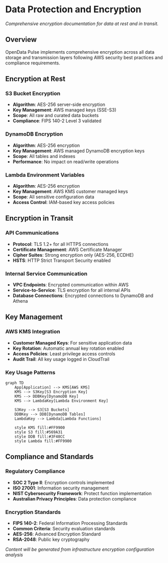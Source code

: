 # Data Protection and Encryption

*Comprehensive encryption documentation for data at rest and in transit.*

## Overview

OpenData Pulse implements comprehensive encryption across all data storage and transmission layers following AWS security best practices and compliance requirements.

## Encryption at Rest

### S3 Bucket Encryption
- **Algorithm**: AES-256 server-side encryption
- **Key Management**: AWS managed keys (SSE-S3)
- **Scope**: All raw and curated data buckets
- **Compliance**: FIPS 140-2 Level 3 validated

### DynamoDB Encryption
- **Algorithm**: AES-256 encryption
- **Key Management**: AWS managed DynamoDB encryption keys
- **Scope**: All tables and indexes
- **Performance**: No impact on read/write operations

### Lambda Environment Variables
- **Algorithm**: AES-256 encryption
- **Key Management**: AWS KMS customer managed keys
- **Scope**: All sensitive configuration data
- **Access Control**: IAM-based key access policies

## Encryption in Transit

### API Communications
- **Protocol**: TLS 1.2+ for all HTTPS connections
- **Certificate Management**: AWS Certificate Manager
- **Cipher Suites**: Strong encryption only (AES-256, ECDHE)
- **HSTS**: HTTP Strict Transport Security enabled

### Internal Service Communication
- **VPC Endpoints**: Encrypted communication within AWS
- **Service-to-Service**: TLS encryption for all internal APIs
- **Database Connections**: Encrypted connections to DynamoDB and Athena

## Key Management

### AWS KMS Integration
- **Customer Managed Keys**: For sensitive application data
- **Key Rotation**: Automatic annual key rotation enabled
- **Access Policies**: Least privilege access controls
- **Audit Trail**: All key usage logged in CloudTrail

### Key Usage Patterns
```mermaid
graph TD
    App[Application] --> KMS[AWS KMS]
    KMS --> S3Key[S3 Encryption Key]
    KMS --> DDBKey[DynamoDB Key]
    KMS --> LambdaKey[Lambda Environment Key]
    
    S3Key --> S3[S3 Buckets]
    DDBKey --> DDB[DynamoDB Tables]
    LambdaKey --> Lambda[Lambda Functions]
    
    style KMS fill:#FF9900
    style S3 fill:#569A31
    style DDB fill:#3F48CC
    style Lambda fill:#FF9900
```

## Compliance and Standards

### Regulatory Compliance
- **SOC 2 Type II**: Encryption controls implemented
- **ISO 27001**: Information security management
- **NIST Cybersecurity Framework**: Protect function implementation
- **Australian Privacy Principles**: Data protection compliance

### Encryption Standards
- **FIPS 140-2**: Federal Information Processing Standards
- **Common Criteria**: Security evaluation standards
- **AES-256**: Advanced Encryption Standard
- **RSA-2048**: Public key cryptography

*Content will be generated from infrastructure encryption configuration analysis*